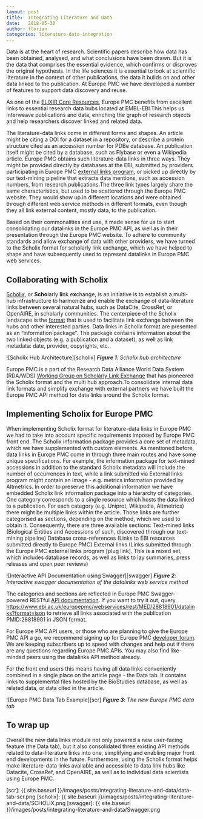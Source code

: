 ```yaml
---
layout: post
title:  Integrating Literature and Data
date:   2018-05-30
author: florian
categories: literature-data-integration
---
```


Data is at the heart of research. Scientific papers describe how data has been obtained, analysed, and what conclusions have been drawn. But it is the data that comprises the essential evidence, which confirms or disproves the original hypothesis. In the life sciences it is essential to look at scientific literature in the context of other publications, the data it builds on and other data linked to the publication. At Europe PMC we have developed a number of features to support data discovery and reuse. 

As one of the [ELIXIR Core Resources](https://www.google.com/url?q=https://europepmc.org/articles/PMC5070591&sa=D&ust=1527611404257000&usg=AFQjCNGDEarF0yK0Ktref2C7QmlslyDnAw), Europe PMC benefits from excellent links to essential research data hubs located at EMBL-EBI.This helps us interweave publications and data, enriching the graph of research objects and help researchers discover linked and related data.

The literature-data links come in different forms and shapes. An article might be citing a DOI for a dataset in a repository, or describe a protein structure cited as an accession number for PDBe database. An publication itself might be cited by a database, such as Flybase or even a Wikipedia article. Europe PMC obtains such literature-data  links in three ways. They might be provided directly by databases at the EBI, submitted by providers participating in Europe PMC [external links program](http://europepmc.org/LabsLink), or picked up directly by our text-mining pipeline that extracts data mentions, such as accession numbers, from research publications.The three link types largely share the same characteristics, but used to be scattered through the Europe PMC website.  They would show up in different locations and were obtained through different web service methods in different formats, even though they all link external content, mostly data, to the publication.

Based on their commonalities and use, it made sense for us to start consolidating our datalinks in the Europe PMC  API, as well as in their presentation through the Europe PMC website. To adhere to community standards and allow exchange of data with other providers, we have turned to the Scholix format for scholarly link exchange, which we have helped to shape and have subsequently used to represent datalinks in Europe PMC web services. 

## Collaborating with Scholix ##
[Scholix](http://scholix.org/), or **Scho**larly **li**nk e**x**change, is an initiative is to establish a multi-hub infrastructure to harmonize and enable the exchange of data-literature links between several natural hubs, such as DataCite, CrossRef, or OpenAIRE, in scholarly communities. 
The centerpiece of the Scholix landscape is the [format](http://www.scholix.org/schema) that is used to facilitate link exchange between the hubs and other interested parties. Data links in Scholix format are presented as an “information package”. The package contains information about the two linked objects (e.g. a publication and a dataset), as well as link metadata: date, provider, copyrights, etc.

![Scholix Hub Architecture][scholix]
***Figure 1**: Scholix hub architecture*

Europe PMC is a part of the Research Data Alliance World Data System (RDA/WDS) [Working Group on Scholarly Link Exchange](https://www.rd-alliance.org/groups/rdawds-scholarly-link-exchange-scholix-wg) that has pioneered the Scholix format and the multi hub approach.To consolidate internal data link formats and simplify exchange with external partners we have built the Europe PMC API method for data links around the Scholix format. 

## Implementing Scholix for Europe PMC ##
When implementing Scholix format for literature-data links in Europe PMC we had to take into account specific requirements imposed by Europe PMC front end. The Scholix information package provides a core set of metadata, which we have supplemented with custom elements. As mentioned before, data links in Europe PMC come in through three main routes and have some unique specifications. For example, the information package for text-mined accessions in addition to the standard Scholix metadata will include the number of occurrences in text, while a link submitted via External links program might contain an image - e.g. metrics information provided by Altmetrics. In order to preserve this additional information we have embedded Scholix link information package into a hierarchy of categories. One category corresponds to a single resource which hosts the data linked to a publication. For each category (e.g. Uniprot, Wikipedia, Altmetrics) there might be multiple links within the article. Those links are further categorised as sections, depending on the method, which we used to obtain it. Consequently, there are three available sections: 
Text-mined links (Biological Entities and Accessions of such, discovered through our text-mining pipeline)
Database cross-references (Links to EBI resources submitted directly to Europe PMC)
External links (Links submitted through the Europe PMC external links program [plug link]. This is a mixed set, which includes database records, as well as links to lay summaries, press releases and open peer reviews)

![Interactive API Documentation using Swagger][swagger]
***Figure 2**: Interactive swagger documentation of the datalinks web service method*

The categories and sections are reflected in Europe PMC Swagger-powered RESTful [API documentation](http://europepmc.org/RestfulWebService#meths). If you want to try it out, query https://www.ebi.ac.uk/europepmc/webservices/rest/MED/28818901/datalinks?format=json to retrieve all links associated with the publication PMID:28818901 in JSON format.

For Europe PMC API users, or those who are planning to give the Europe PMC API a go, we recommend signing up for Europe PMC [developer forum](https://groups.google.com/a/ebi.ac.uk/forum/#!forum/epmc-webservices). We are keeping subscribers up to speed with changes and help out if there are any questions regarding Europe PMC APIs. You may also find like-minded peers using the datalinks API method already.

For the front end users this means having all data links conveniently combined in a single place on the article page - the Data tab. It contains links to supplemental files hosted by the BioStudies database, as well as related data, or data cited in the article.

![Europe PMC Data Tab Example][scr]
***Figure 3**: The new Europe PMC data tab*

## To wrap up ##
Overall the new data links module not only powered a new user-facing feature (the Data tab), but it also consolidated three existing API methods related to data-literature links into one, simplifying and enabling major front end developments in the future.
Furthermore, using the Scholix format helps make literature-data links available and accessible to data link hubs like Datacite, CrossRef, and OpenAIRE, as well as to individual data scientists using Europe PMC.


[scr]: {{ site.baseurl }}/images/posts/integrating-literature-and-data/data-tab-scr.png
[scholix]: {{ site.baseurl }}/images/posts/integrating-literature-and-data/SCHOLIX.png
[swagger]: {{ site.baseurl }}/images/posts/integrating-literature-and-data/Swagger.png